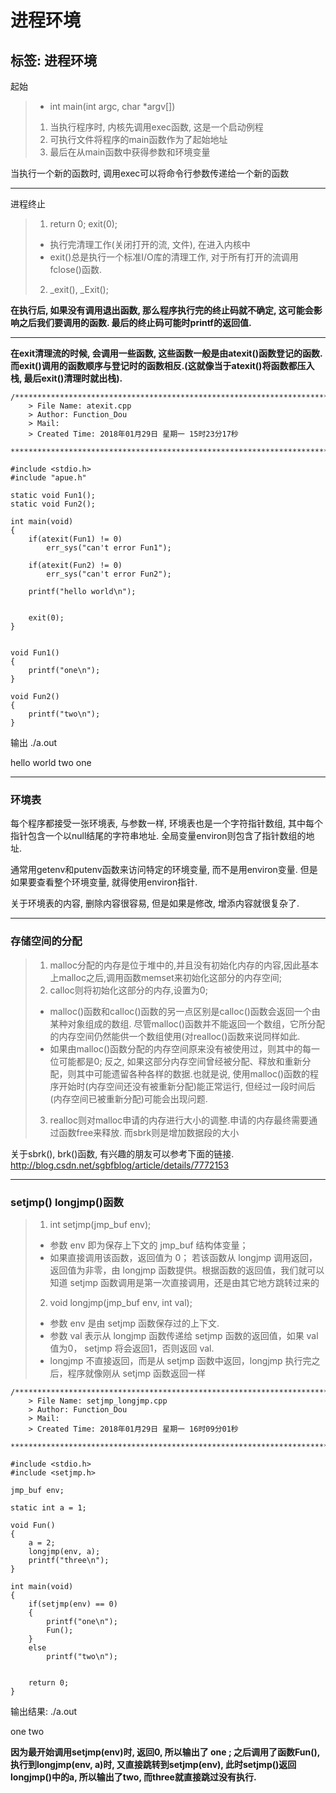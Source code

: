 ﻿# 进程环境

标签: 进程环境
---

起始 
>* int main(int argc, char *argv[])
> 1. 当执行程序时, 内核先调用exec函数, 这是一个启动例程
> 2. 可执行文件将程序的main函数作为了起始地址
> 3. 最后在从main函数中获得参数和环境变量

当执行一个新的函数时, 调用exec可以将命令行参数传递给一个新的函数

- - - 
进程终止 
> 1. return 0; exit(0);
>* 执行完清理工作(关闭打开的流, 文件), 在进入内核中
>* exit()总是执行一个标准I/O库的清理工作, 对于所有打开的流调用fclose()函数.
> 2. _exit(), _Exit();

**在执行后, 如果没有调用退出函数, 那么程序执行完的终止码就不确定, 这可能会影响之后我们要调用的函数. 最后的终止码可能时printf的返回值.**

- - -
**在exit清理流的时候, 会调用一些函数, 这些函数一般是由atexit()函数登记的函数. 而exit()调用的函数顺序与登记时的函数相反.(这就像当于atexit()将函数都压入栈, 最后exit()清理时就出栈).**
```
/*************************************************************************
    > File Name: atexit.cpp
    > Author: Function_Dou
    > Mail: 
    > Created Time: 2018年01月29日 星期一 15时23分17秒
 ************************************************************************/

#include <stdio.h>
#include "apue.h"

static void Fun1();
static void Fun2();

int main(void)
{
	if(atexit(Fun1) != 0)
		err_sys("can't error Fun1");

	if(atexit(Fun2) != 0)
		err_sys("can't error Fun2");

	printf("hello world\n");

	
	exit(0);
}


void Fun1()
{
	printf("one\n");
}

void Fun2()
{
	printf("two\n");
}
```
输出 ./a.out
> 
hello world
two
one

- - -
### 环境表

每个程序都接受一张环境表, 与参数一样, 环境表也是一个字符指针数组, 其中每个指针包含一个以null结尾的字符串地址. 全局变量environ则包含了指针数组的地址.

通常用getenv和putenv函数来访问特定的环境变量, 而不是用environ变量. 但是如果要查看整个环境变量, 就得使用environ指针.

关于环境表的内容, 删除内容很容易, 但是如果是修改, 增添内容就很复杂了.

- - -
### 存储空间的分配
> 1. malloc分配的内存是位于堆中的,并且没有初始化内存的内容,因此基本上malloc之后,调用函数memset来初始化这部分的内存空间;
> 2. calloc则将初始化这部分的内存,设置为0;
>* malloc()函数和calloc()函数的另一点区别是calloc()函数会返回一个由某种对象组成的数组. 尽管malloc()函数并不能返回一个数组，它所分配的内存空间仍然能供一个数组使用(对realloc()函数来说同样如此.
>* 如果由malloc()函数分配的内存空间原来没有被使用过，则其中的每一位可能都是0; 反之, 如果这部分内存空间曾经被分配、释放和重新分配，则其中可能遗留各种各样的数据.也就是说, 使用malloc()函数的程序开始时(内存空间还没有被重新分配)能正常运行, 但经过一段时间后(内存空间已被重新分配)可能会出现问题. 
> 3. realloc则对malloc申请的内存进行大小的调整.申请的内存最终需要通过函数free来释放. 而sbrk则是增加数据段的大小

关于sbrk(), brk()函数, 有兴趣的朋友可以参考下面的链接.
http://blog.csdn.net/sgbfblog/article/details/7772153

- - -

### setjmp() longjmp()函数
> 1. int setjmp(jmp_buf env);
>* 参数 env 即为保存上下文的 jmp_buf 结构体变量；
>* 如果直接调用该函数，返回值为 0； 若该函数从 longjmp 调用返回，返回值为非零，由 longjmp 函数提供。根据函数的返回值，我们就可以知道 setjmp 函数调用是第一次直接调用，还是由其它地方跳转过来的
> 2. void longjmp(jmp_buf env, int val);
>* 参数 env 是由 setjmp 函数保存过的上下文.
>* 参数 val 表示从 longjmp 函数传递给 setjmp 函数的返回值，如果 val 值为0， setjmp 将会返回1，否则返回 val.
>* longjmp 不直接返回，而是从 setjmp 函数中返回，longjmp 执行完之后，程序就像刚从 setjmp 函数返回一样

```
/*************************************************************************
    > File Name: setjmp_longjmp.cpp
    > Author: Function_Dou
    > Mail: 
    > Created Time: 2018年01月29日 星期一 16时09分01秒
 ************************************************************************/

#include <stdio.h>
#include <setjmp.h>

jmp_buf env;

static int a = 1;

void Fun()
{
	a = 2;
	longjmp(env, a);
	printf("three\n");
}

int main(void)
{
	if(setjmp(env) == 0)
	{
		printf("one\n");
		Fun();
	}
	else
		printf("two\n");


	return 0;
}
```
输出结果: ./a.out
> 
one
two

**因为最开始调用setjmp(env)时, 返回0, 所以输出了 one ; 之后调用了函数Fun(), 执行到longjmp(env, a)时, 又直接跳转到setjmp(env), 此时setjmp()返回longjmp()中的a, 所以输出了two, 而three就直接跳过没有执行.**













